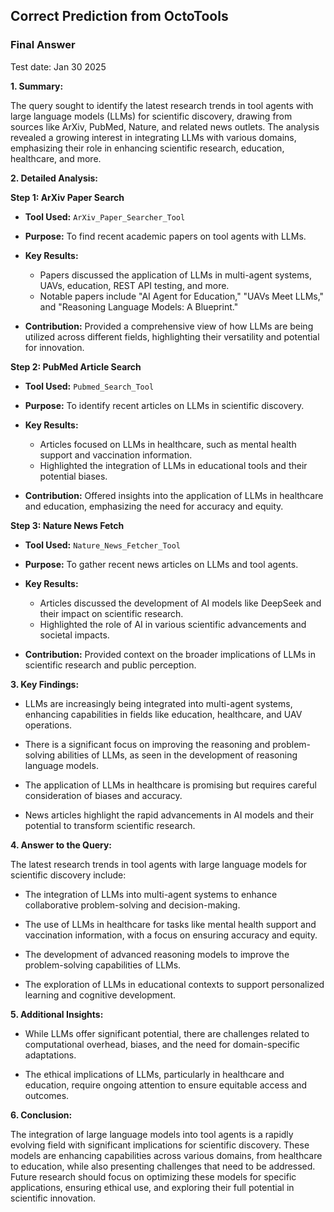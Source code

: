 

## Correct Prediction from OctoTools

### Final Answer

Test date: Jan 30 2025

**1. Summary:**

The query sought to identify the latest research trends in tool agents with large language models (LLMs) for scientific discovery, drawing from sources like ArXiv, PubMed, Nature, and related news outlets. The analysis revealed a growing interest in integrating LLMs with various domains, emphasizing their role in enhancing scientific research, education, healthcare, and more.

**2. Detailed Analysis:**

**Step 1: ArXiv Paper Search**

- **Tool Used:** `ArXiv_Paper_Searcher_Tool`

- **Purpose:** To find recent academic papers on tool agents with LLMs.

- **Key Results:**
  - Papers discussed the application of LLMs in multi-agent systems, UAVs, education, REST API testing, and more.
  - Notable papers include "AI Agent for Education," "UAVs Meet LLMs," and "Reasoning Language Models: A Blueprint."

- **Contribution:** Provided a comprehensive view of how LLMs are being utilized across different fields, highlighting their versatility and potential for innovation.

**Step 2: PubMed Article Search**

- **Tool Used:** `Pubmed_Search_Tool`

- **Purpose:** To identify recent articles on LLMs in scientific discovery.

- **Key Results:**
  - Articles focused on LLMs in healthcare, such as mental health support and vaccination information.
  - Highlighted the integration of LLMs in educational tools and their potential biases.

- **Contribution:** Offered insights into the application of LLMs in healthcare and education, emphasizing the need for accuracy and equity.

**Step 3: Nature News Fetch**

- **Tool Used:** `Nature_News_Fetcher_Tool`

- **Purpose:** To gather recent news articles on LLMs and tool agents.

- **Key Results:**
  - Articles discussed the development of AI models like DeepSeek and their impact on scientific research.
  - Highlighted the role of AI in various scientific advancements and societal impacts.

- **Contribution:** Provided context on the broader implications of LLMs in scientific research and public perception.

**3. Key Findings:**
- LLMs are increasingly being integrated into multi-agent systems, enhancing capabilities in fields like education, healthcare, and UAV operations.

- There is a significant focus on improving the reasoning and problem-solving abilities of LLMs, as seen in the development of reasoning language models.

- The application of LLMs in healthcare is promising but requires careful consideration of biases and accuracy.

- News articles highlight the rapid advancements in AI models and their potential to transform scientific research.

**4. Answer to the Query:**

The latest research trends in tool agents with large language models for scientific discovery include:

- The integration of LLMs into multi-agent systems to enhance collaborative problem-solving and decision-making.

- The use of LLMs in healthcare for tasks like mental health support and vaccination information, with a focus on ensuring accuracy and equity.

- The development of advanced reasoning models to improve the problem-solving capabilities of LLMs.

- The exploration of LLMs in educational contexts to support personalized learning and cognitive development.

**5. Additional Insights:**

- While LLMs offer significant potential, there are challenges related to computational overhead, biases, and the need for domain-specific adaptations.

- The ethical implications of LLMs, particularly in healthcare and education, require ongoing attention to ensure equitable access and outcomes.

**6. Conclusion:**

The integration of large language models into tool agents is a rapidly evolving field with significant implications for scientific discovery. These models are enhancing capabilities across various domains, from healthcare to education, while also presenting challenges that need to be addressed. Future research should focus on optimizing these models for specific applications, ensuring ethical use, and exploring their full potential in scientific innovation.
